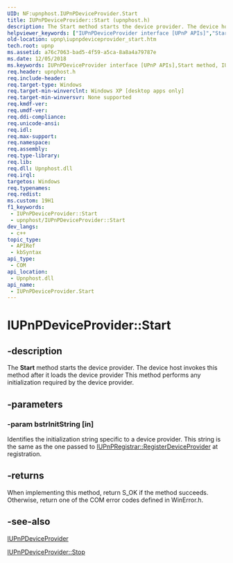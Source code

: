 ```yaml
---
UID: NF:upnphost.IUPnPDeviceProvider.Start
title: IUPnPDeviceProvider::Start (upnphost.h)
description: The Start method starts the device provider. The device host invokes this method after it loads the device provider This method performs any initialization required by the device provider.
helpviewer_keywords: ["IUPnPDeviceProvider interface [UPnP APIs]","Start method","IUPnPDeviceProvider.Start","IUPnPDeviceProvider::Start","Start","Start method [UPnP APIs]","Start method [UPnP APIs]","IUPnPDeviceProvider interface","_upnp_iupnpdeviceprovider_start","upnp.iupnpdeviceprovider_start","upnphost/IUPnPDeviceProvider::Start"]
old-location: upnp\iupnpdeviceprovider_start.htm
tech.root: upnp
ms.assetid: a76c7063-bad5-4f59-a5ca-8a8a4a79787e
ms.date: 12/05/2018
ms.keywords: IUPnPDeviceProvider interface [UPnP APIs],Start method, IUPnPDeviceProvider.Start, IUPnPDeviceProvider::Start, Start, Start method [UPnP APIs], Start method [UPnP APIs],IUPnPDeviceProvider interface, _upnp_iupnpdeviceprovider_start, upnp.iupnpdeviceprovider_start, upnphost/IUPnPDeviceProvider::Start
req.header: upnphost.h
req.include-header: 
req.target-type: Windows
req.target-min-winverclnt: Windows XP [desktop apps only]
req.target-min-winversvr: None supported
req.kmdf-ver: 
req.umdf-ver: 
req.ddi-compliance: 
req.unicode-ansi: 
req.idl: 
req.max-support: 
req.namespace: 
req.assembly: 
req.type-library: 
req.lib: 
req.dll: Upnphost.dll
req.irql: 
targetos: Windows
req.typenames: 
req.redist: 
ms.custom: 19H1
f1_keywords:
 - IUPnPDeviceProvider::Start
 - upnphost/IUPnPDeviceProvider::Start
dev_langs:
 - c++
topic_type:
 - APIRef
 - kbSyntax
api_type:
 - COM
api_location:
 - Upnphost.dll
api_name:
 - IUPnPDeviceProvider.Start
---
```


# IUPnPDeviceProvider::Start


## -description

The 
<b>Start</b> method starts the device provider. The device host invokes this method after it loads the device provider This method performs any initialization required by the device provider.

## -parameters

### -param bstrInitString [in]

Identifies the initialization string specific to a device provider. This string is the same as the one passed to 
<a href="/windows/desktop/api/upnphost/nf-upnphost-iupnpregistrar-registerdeviceprovider">IUPnPRegistrar::RegisterDeviceProvider</a> at registration.

## -returns

When implementing this method, return S_OK if the method succeeds. Otherwise, return one of the COM error codes defined in WinError.h.

## -see-also

<a href="/windows/desktop/api/upnphost/nn-upnphost-iupnpdeviceprovider">IUPnPDeviceProvider</a>



<a href="/windows/desktop/api/upnphost/nf-upnphost-iupnpdeviceprovider-stop">IUPnPDeviceProvider::Stop</a>